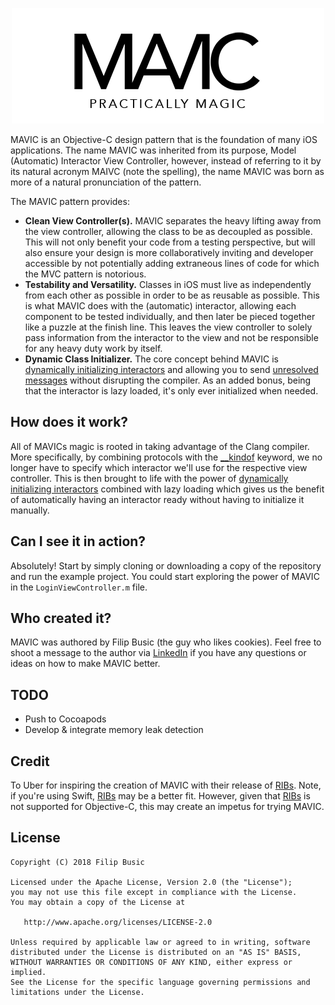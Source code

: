 <p align="center">
<img src="logo.png" alt="MAVIC"/>
</p>

MAVIC is an Objective-C design pattern that is the foundation of many iOS applications. The name MAVIC was inherited from its purpose, Model (Automatic) Interactor View Controller, however, instead of referring to it by its natural acronym MAIVC (note the spelling), the name MAVIC was born as more of a natural pronunciation of the pattern.

The MAVIC pattern provides:
* **Clean View Controller(s).** MAVIC separates the heavy lifting away from the view controller, allowing the class to be as decoupled as possible. This will not only benefit your code from a testing perspective, but will also ensure your design is more collaboratively inviting and developer accessible by not potentially adding extraneous lines of code for which the MVC pattern is notorious.
* **Testability and Versatility.** Classes in iOS must live as independently from each other as possible in order to be as reusable as possible. This is what MAVIC does with the (automatic) interactor, allowing each component to be tested individually, and then later be pieced together like a puzzle at the finish line. This leaves the view controller to solely pass information from the interactor to the view and not be responsible for any heavy duty work by itself.
* **Dynamic Class Initializer.** The core concept behind MAVIC is [dynamically initializing interactors][2] and allowing you to send [unresolved messages][3] without disrupting the compiler. As an added bonus, being that the interactor is lazy loaded, it's only ever initialized when needed.

## How does it work?

All of MAVICs magic is rooted in taking advantage of the Clang compiler. More specifically, by combining protocols with the [__kindof][1] keyword, we no longer have to specify which interactor we'll use for the respective view controller. This is then brought to life with the power of [dynamically initializing interactors][2] combined with lazy loading which gives us the benefit of automatically having an interactor ready without having to initialize it manually.

## Can I see it in action?

Absolutely! Start by simply cloning or downloading a copy of the repository and run the example project. You could start exploring the power of MAVIC in the `LoginViewController.m` file.

## Who created it?

MAVIC was authored by Filip Busic (the guy who likes cookies). Feel free to shoot a message to the author via [LinkedIn][4] if you have any questions or ideas on how to make MAVIC better.

## TODO

* Push to Cocoapods
* Develop & integrate memory leak detection

## Credit

To Uber for inspiring the creation of MAVIC with their release of [RIBs][5]. Note, if you're using Swift, [RIBs][5] may be a better fit. However, given that [RIBs][5] is not supported for Objective-C, this may create an impetus for trying MAVIC.

## License

    Copyright (C) 2018 Filip Busic

    Licensed under the Apache License, Version 2.0 (the "License");
    you may not use this file except in compliance with the License.
    You may obtain a copy of the License at

       http://www.apache.org/licenses/LICENSE-2.0

    Unless required by applicable law or agreed to in writing, software
    distributed under the License is distributed on an "AS IS" BASIS,
    WITHOUT WARRANTIES OR CONDITIONS OF ANY KIND, either express or implied.
    See the License for the specific language governing permissions and
    limitations under the License.
   
   
   
[1]: https://clang.llvm.org/doxygen/classclang_1_1ObjCObjectPointerType.html#af4c50413bd9b87f41d2d57ddc924bb47
[2]: https://github.com/IHEARTCOOKIES/MAVIC/blob/86740a544f9acd45937c24f223bbfb787ef8439f/MAVIC/Base%20Classes/Base%20View%20Controller/BaseViewController.m#L17
[3]: https://github.com/IHEARTCOOKIES/MAVIC/blob/86740a544f9acd45937c24f223bbfb787ef8439f/MAVIC/View%20Controller(s)/Login%20View%20Controller/LoginViewController.m#L17
[4]: https://www.linkedin.com/in/filip-busic
[5]: https://github.com/uber/RIBs


